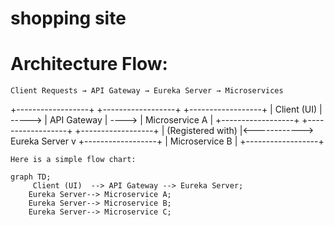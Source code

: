 # shopping site




# Architecture Flow:
	
	Client Requests → API Gateway → Eureka Server → Microservices


+------------------+          +------------------+       +------------------+
|   Client (UI)    |  ----->  |   API Gateway     | ----> |   Microservice A  |
+------------------+          +------------------+       +------------------+
                                               |             (Registered with)
                                               |<------------>   Eureka Server
                                               v
                                         +------------------+
                                         |   Microservice B  |
                                         +------------------+

                                         
    Here is a simple flow chart:

```mermaid
graph TD;
     Client (UI)  --> API Gateway --> Eureka Server;
    Eureka Server--> Microservice A;
    Eureka Server--> Microservice B;
    Eureka Server--> Microservice C;
```

